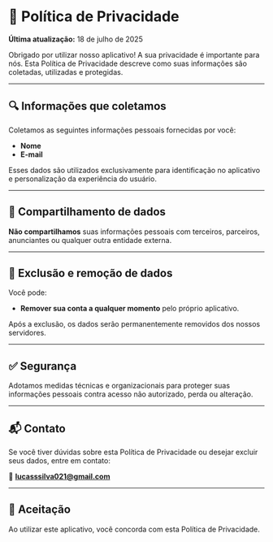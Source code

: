 # 📄 Política de Privacidade

**Última atualização:** 18 de julho de 2025

Obrigado por utilizar nosso aplicativo! A sua privacidade é importante para nós. Esta Política de Privacidade descreve como suas informações são coletadas, utilizadas e protegidas.

---

## 🔍 Informações que coletamos

Coletamos as seguintes informações pessoais fornecidas por você:

- **Nome**
- **E-mail**

Esses dados são utilizados exclusivamente para identificação no aplicativo e personalização da experiência do usuário.

---

## 🔐 Compartilhamento de dados

**Não compartilhamos** suas informações pessoais com terceiros, parceiros, anunciantes ou qualquer outra entidade externa.

---

## 🧹 Exclusão e remoção de dados

Você pode:

- **Remover sua conta a qualquer momento** pelo próprio aplicativo.

Após a exclusão, os dados serão permanentemente removidos dos nossos servidores.

---

## ✅ Segurança

Adotamos medidas técnicas e organizacionais para proteger suas informações pessoais contra acesso não autorizado, perda ou alteração.

---

## 📬 Contato

Se você tiver dúvidas sobre esta Política de Privacidade ou desejar excluir seus dados, entre em contato:

📧 **lucasssilva021@gmail.com**  

---

## 🧾 Aceitação

Ao utilizar este aplicativo, você concorda com esta Política de Privacidade.